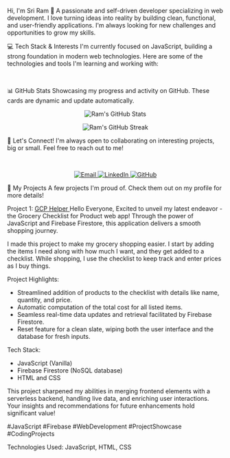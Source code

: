 Hi, I'm Sri Ram 👋
A passionate and self-driven developer specializing in web development. I love turning ideas into reality by building clean, functional, and user-friendly applications. I'm always looking for new challenges and opportunities to grow my skills.

💻 Tech Stack & Interests
I'm currently focused on JavaScript, building a strong foundation in modern web technologies. Here are some of the technologies and tools I'm learning and working with:

<br>

📊 GitHub Stats
Showcasing my progress and activity on GitHub. These cards are dynamic and update automatically.

<p align="center">
<img src="https://github-readme-stats.vercel.app/api?username=Ram-1922&show_icons=true&theme=radical&hide_border=true&count_private=true" alt="Ram's GitHub Stats" />
</p>

<p align="center">
<img src="https://github-readme-streak-stats.demolab.com/?user=Ram-1922&theme=radical&hide_border=true" alt="Ram's GitHub Streak" />
</p>

🤝 Let's Connect!
I'm always open to collaborating on interesting projects, big or small. Feel free to reach out to me!

<br>

<p align="center">
<a href="mailto:srir42194@gmail.com" target="_blank">
<img src="https://img.shields.io/badge/Email-D14836?style=for-the-badge&logo=gmail&logoColor=white" alt="Email" />
</a>
<a href="https://www.linkedin.com/in/ram2219/" target="_blank">
<img src="https://img.shields.io/badge/LinkedIn-0077B5?style=for-the-badge&logo=linkedin&logoColor=white" alt="LinkedIn" />
</a>
<a href="https://github.com/Ram-1922" target="_blank">
<img src="https://img.shields.io/badge/GitHub-100000?style=for-the-badge&logo=github&logoColor=white" alt="GitHub" />
</a>
</p>

🚀 My Projects
A few projects I'm proud of. Check them out on my profile for more details!

Project 1: <a href="https://github.com/Ram-1922/web-development/tree/main/GCP%20helper" target="_blank"> GCP Helper </a>
Hello Everyone, Excited to unveil my latest endeavor - the Grocery Checklist for Product web app! Through the power of JavaScript and Firebase Firestore, this application delivers a smooth shopping journey.

I made this project to make my grocery shopping easier. I start by adding the items I need along with how much I want, and they get added to a checklist. While shopping, I use the checklist to keep track and enter prices as I buy things.

Project Highlights:
- Streamlined addition of products to the checklist with details like name, quantity, and price.
- Automatic computation of the total cost for all listed items.
- Seamless real-time data updates and retrieval facilitated by Firebase Firestore.
- Reset feature for a clean slate, wiping both the user interface and the database for fresh inputs.

Tech Stack:
- JavaScript (Vanilla)
- Firebase Firestore (NoSQL database)
- HTML and CSS

This project sharpened my abilities in merging frontend elements with a serverless backend, handling live data, and enriching user interactions. Your insights and recommendations for future enhancements hold significant value!

#JavaScript
#Firebase
#WebDevelopment
#ProjectShowcase
#CodingProjects

Technologies Used: JavaScript, HTML, CSS
